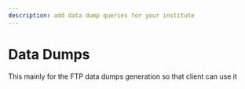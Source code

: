 ```yaml
---
description: add data dump queries for your institute
---
```


# Data Dumps

This mainly for the FTP data dumps generation so that client can use it

